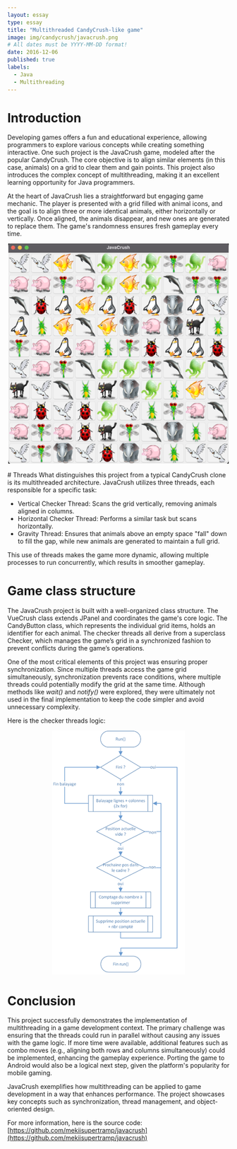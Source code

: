 ```yaml
---
layout: essay
type: essay
title: "Multithreaded CandyCrush-like game"
image: img/candycrush/javacrush.png
# All dates must be YYYY-MM-DD format!
date: 2016-12-06
published: true
labels:
  - Java
  - Multithreading
---
```



# Introduction
Developing games offers a fun and educational experience, allowing programmers to explore various concepts while creating something interactive. One such project is the JavaCrush game, modeled after the popular CandyCrush. The core objective is to align similar elements (in this case, animals) on a grid to clear them and gain points. This project also introduces the complex concept of multithreading, making it an excellent learning opportunity for Java programmers.

At the heart of JavaCrush lies a straightforward but engaging game mechanic. The player is presented with a grid filled with animal icons, and the goal is to align three or more identical animals, either horizontally or vertically. Once aligned, the animals disappear, and new ones are generated to replace them. The game's randomness ensures fresh gameplay every time.

<p align="center">
<img class="img-fluid" src="../img/candycrush/javacrush.png" style="width:500px;"> 
</p>

# Threads
What distinguishes this project from a typical CandyCrush clone is its multithreaded architecture. JavaCrush utilizes three threads, each responsible for a specific task:

* Vertical Checker Thread: Scans the grid vertically, removing animals aligned in columns.
* Horizontal Checker Thread: Performs a similar task but scans horizontally.
* Gravity Thread: Ensures that animals above an empty space "fall" down to fill the gap, while new animals are generated to maintain a full grid.

This use of threads makes the game more dynamic, allowing multiple processes to run concurrently, which results in smoother gameplay.

# Game class structure
The JavaCrush project is built with a well-organized class structure. The VueCrush class extends JPanel and coordinates the game's core logic. The CandyButton class, which represents the individual grid items, holds an identifier for each animal. The checker threads all derive from a superclass Checker, which manages the game’s grid in a synchronized fashion to prevent conflicts during the game’s operations.

One of the most critical elements of this project was ensuring proper synchronization. Since multiple threads access the game grid simultaneously, synchronization prevents race conditions, where multiple threads could potentially modify the grid at the same time. Although methods like *wait()* and *notify()* were explored, they were ultimately not used in the final implementation to keep the code simpler and avoid unnecessary complexity.

Here is the checker threads logic:

<p align="center">
<img class="img-fluid" src="../img/candycrush/logic.png" style="width:300px;"> 
</p>

# Conclusion

This project successfully demonstrates the implementation of multithreading in a game development context. The primary challenge was ensuring that the threads could run in parallel without causing any issues with the game logic. If more time were available, additional features such as combo moves (e.g., aligning both rows and columns simultaneously) could be implemented, enhancing the gameplay experience. Porting the game to Android would also be a logical next step, given the platform's popularity for mobile gaming.

JavaCrush exemplifies how multithreading can be applied to game development in a way that enhances performance. The project showcases key concepts such as synchronization, thread management, and object-oriented design.

For more information, here is the source code: [https://github.com/mekiisupertramp/javacrush](https://github.com/mekiisupertramp/javacrush)
